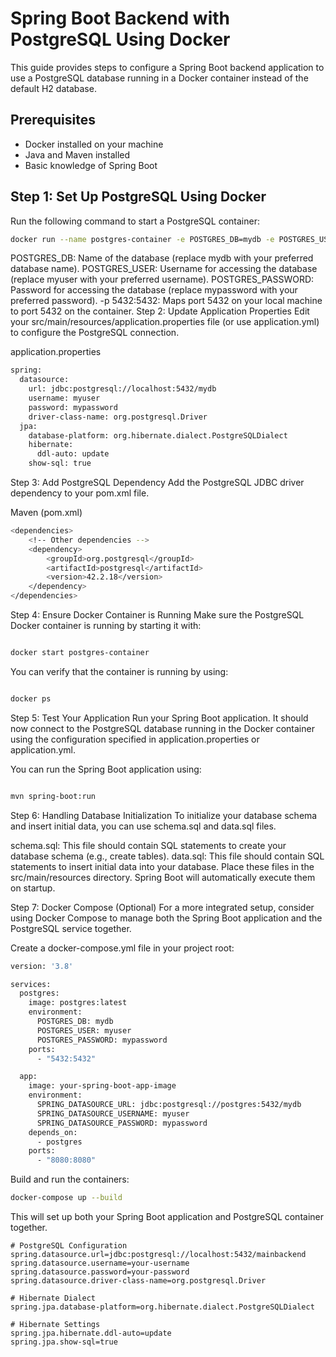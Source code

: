 # Spring Boot Backend with PostgreSQL Using Docker

This guide provides steps to configure a Spring Boot backend application to use a PostgreSQL database running in a Docker container instead of the default H2 database.

## Prerequisites

- Docker installed on your machine
- Java and Maven installed
- Basic knowledge of Spring Boot

## Step 1: Set Up PostgreSQL Using Docker

Run the following command to start a PostgreSQL container:

```bash
docker run --name postgres-container -e POSTGRES_DB=mydb -e POSTGRES_USER=myuser -e POSTGRES_PASSWORD=mypassword -p 5432:5432 -d postgres
```

POSTGRES_DB: Name of the database (replace mydb with your preferred database name).
POSTGRES_USER: Username for accessing the database (replace myuser with your preferred username).
POSTGRES_PASSWORD: Password for accessing the database (replace mypassword with your preferred password).
-p 5432:5432: Maps port 5432 on your local machine to port 5432 on the container.
Step 2: Update Application Properties
Edit your src/main/resources/application.properties file (or use application.yml) to configure the PostgreSQL connection.

application.properties
```bash
spring:
  datasource:
    url: jdbc:postgresql://localhost:5432/mydb
    username: myuser
    password: mypassword
    driver-class-name: org.postgresql.Driver
  jpa:
    database-platform: org.hibernate.dialect.PostgreSQLDialect
    hibernate:
      ddl-auto: update
    show-sql: true
```

Step 3: Add PostgreSQL Dependency
Add the PostgreSQL JDBC driver dependency to your pom.xml file.

Maven (pom.xml)
```bash
<dependencies>
    <!-- Other dependencies -->
    <dependency>
        <groupId>org.postgresql</groupId>
        <artifactId>postgresql</artifactId>
        <version>42.2.18</version>
    </dependency>
</dependencies>
```
Step 4: Ensure Docker Container is Running
Make sure the PostgreSQL Docker container is running by starting it with:

```bash

docker start postgres-container
```
You can verify that the container is running by using:

```bash

docker ps
```
Step 5: Test Your Application
Run your Spring Boot application. It should now connect to the PostgreSQL database running in the Docker container using the configuration specified in application.properties or application.yml.

You can run the Spring Boot application using:

```bash

mvn spring-boot:run
```
Step 6: Handling Database Initialization
To initialize your database schema and insert initial data, you can use schema.sql and data.sql files.

schema.sql: This file should contain SQL statements to create your database schema (e.g., create tables).
data.sql: This file should contain SQL statements to insert initial data into your database.
Place these files in the src/main/resources directory. Spring Boot will automatically execute them on startup.

Step 7: Docker Compose (Optional)
For a more integrated setup, consider using Docker Compose to manage both the Spring Boot application and the PostgreSQL service together.

Create a docker-compose.yml file in your project root:
```bash
version: '3.8'

services:
  postgres:
    image: postgres:latest
    environment:
      POSTGRES_DB: mydb
      POSTGRES_USER: myuser
      POSTGRES_PASSWORD: mypassword
    ports:
      - "5432:5432"

  app:
    image: your-spring-boot-app-image
    environment:
      SPRING_DATASOURCE_URL: jdbc:postgresql://postgres:5432/mydb
      SPRING_DATASOURCE_USERNAME: myuser
      SPRING_DATASOURCE_PASSWORD: mypassword
    depends_on:
      - postgres
    ports:
      - "8080:8080"
```
Build and run the containers:
```bash
docker-compose up --build
```
This will set up both your Spring Boot application and PostgreSQL container together.


```
# PostgreSQL Configuration
spring.datasource.url=jdbc:postgresql://localhost:5432/mainbackend
spring.datasource.username=your-username
spring.datasource.password=your-password
spring.datasource.driver-class-name=org.postgresql.Driver

# Hibernate Dialect
spring.jpa.database-platform=org.hibernate.dialect.PostgreSQLDialect

# Hibernate Settings
spring.jpa.hibernate.ddl-auto=update
spring.jpa.show-sql=true

```
